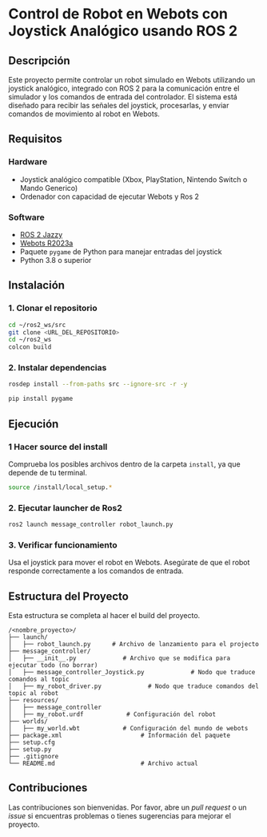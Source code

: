 # Control de Robot en Webots con Joystick Analógico usando ROS 2

## Descripción
Este proyecto permite controlar un robot simulado en Webots utilizando un joystick analógico, integrado con ROS 2 para la comunicación entre el simulador y los comandos de entrada del controlador. El sistema está diseñado para recibir las señales del joystick, procesarlas, y enviar comandos de movimiento al robot en Webots.

## Requisitos

### Hardware
- Joystick analógico compatible (Xbox, PlayStation, Nintendo Switch o Mando Generico)
- Ordenador con capacidad de ejecutar Webots y Ros 2 

### Software
- [ROS 2 Jazzy](https://docs.ros.org/en/jazzy/)
- [Webots R2023a](https://cyberbotics.com)
- Paquete `pygame` de Python para manejar entradas del joystick
- Python 3.8 o superior

## Instalación

### 1. Clonar el repositorio
```bash
cd ~/ros2_ws/src
git clone <URL_DEL_REPOSITORIO>
cd ~/ros2_ws
colcon build
```

### 2. Instalar dependencias
```bash
rosdep install --from-paths src --ignore-src -r -y
```

```bash
pip install pygame
```
## Ejecución


### 1 Hacer source del install
Comprueba los posibles archivos dentro de la carpeta `install`, ya que depende de tu terminal.

```bash
source /install/local_setup.*
```

### 2. Ejecutar launcher de Ros2
```bash
ros2 launch message_controller robot_launch.py
```


### 3. Verificar funcionamiento
Usa el joystick para mover el robot en Webots. Asegúrate de que el robot responde correctamente a los comandos de entrada.

## Estructura del Proyecto 
Esta estructura se completa al hacer el build del proyecto.
```
/<nombre_proyecto>/
├── launch/
│   ├── robot_launch.py      # Archivo de lanzamiento para el projecto
├── message_controller/
│   ├── __init__.py             # Archivo que se modifica para ejecutar todo (no borrar)
│   ├── message_controller_Joystick.py             # Nodo que traduce comandos al topic
│   ├── my_robot_driver.py             # Nodo que traduce comandos del topic al robot
├── resources/
│   ├── message_controller       
│   ├── my_robot.urdf            # Configuración del robot
├── worlds/
│   ├── my_world.wbt            # Configuración del mundo de webots
├── package.xml                      # Información del paquete
├── setup.cfg                      
├── setup.py
├── .gitignore
└── README.md                        # Archivo actual
```

## Contribuciones
Las contribuciones son bienvenidas. Por favor, abre un *pull request* o un *issue* si encuentras problemas o tienes sugerencias para mejorar el proyecto.

